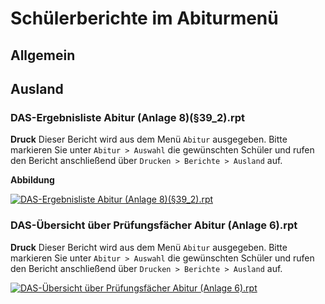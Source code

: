 # Schülerberichte im Abiturmenü

[1]:/assets/images/DAS/das33.png "DAS-Ergebnisliste Abitur (Anlage 8)(§39_2).rpt"
[2]:/assets/images/DAS/das34.png "DAS-Übersicht über Prüfungsfächer Abitur (Anlage 6).rpt"

## Allgemein

## Ausland

### DAS-Ergebnisliste Abitur (Anlage 8)(§39_2).rpt

**Druck**
Dieser Bericht wird aus dem Menü `Abitur` ausgegeben. Bitte markieren Sie unter `Abitur > Auswahl` die gewünschten Schüler und rufen den Bericht anschließend über `Drucken > Berichte > Ausland` auf.

**Abbildung**

[![DAS-Ergebnisliste Abitur (Anlage 8)(§39_2).rpt][1]][1]

### DAS-Übersicht über Prüfungsfächer Abitur (Anlage 6).rpt

**Druck**
Dieser Bericht wird aus dem Menü `Abitur` ausgegeben. Bitte markieren Sie unter `Abitur > Auswahl` die gewünschten Schüler und rufen den Bericht anschließend über `Drucken > Berichte > Ausland` auf.

[![DAS-Übersicht über Prüfungsfächer Abitur (Anlage 6).rpt][2]][2]